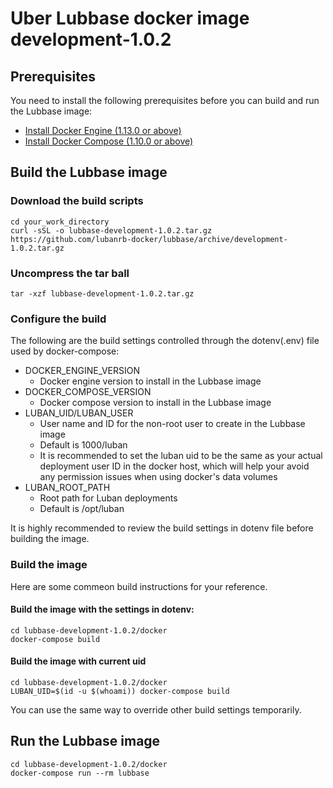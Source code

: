 # Uber Lubbase docker image development-1.0.2

## Prerequisites

You need to install the following prerequisites before you can build and run the Lubbase image:
  * [Install Docker Engine (1.13.0 or above)](https://docs.docker.com/engine/installation/)
  * [Install Docker Compose (1.10.0 or above)](https://docs.docker.com/compose/install/)

## Build the Lubbase image

### Download the build scripts

```
cd your_work_directory
curl -sSL -o lubbase-development-1.0.2.tar.gz  https://github.com/lubanrb-docker/lubbase/archive/development-1.0.2.tar.gz
```

### Uncompress the tar ball

```
tar -xzf lubbase-development-1.0.2.tar.gz
```

### Configure the build

The following are the build settings controlled through the dotenv(.env) file used by docker-compose:
  * DOCKER_ENGINE_VERSION
    * Docker engine version to install in the Lubbase image
  * DOCKER_COMPOSE_VERSION
    * Docker compose version to install in the Lubbase image
  * LUBAN_UID/LUBAN_USER
    * User name and ID for the non-root user to create in the Lubbase image
    * Default is 1000/luban
    * It is recommended to set the luban uid to be the same as your actual deployment user ID in the docker host, which will help your avoid any permission issues when using docker's data volumes
  * LUBAN_ROOT_PATH
    * Root path for Luban deployments
    * Default is /opt/luban

It is highly recommended to review the build settings in dotenv file before building the image.

### Build the image

Here are some commeon build instructions for your reference.

#### Build the image with the settings in dotenv:

```
cd lubbase-development-1.0.2/docker
docker-compose build
```

#### Build the image with current uid

```
cd lubbase-development-1.0.2/docker
LUBAN_UID=$(id -u $(whoami)) docker-compose build
```

You can use the same way to override other build settings temporarily.

## Run the Lubbase image

```
cd lubbase-development-1.0.2/docker
docker-compose run --rm lubbase
```

